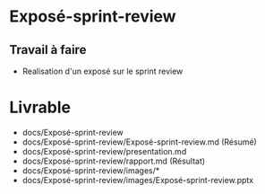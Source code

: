 # Exposé-sprint-review

## Travail à faire
- Realisation d'un exposé sur le sprint review

# Livrable
- docs/Exposé-sprint-review
- docs/Exposé-sprint-review/Exposé-sprint-review.md (Résumé)
- docs/Exposé-sprint-review/presentation.md
- docs/Exposé-sprint-review/rapport.md (Résultat)
- docs/Exposé-sprint-review/images/*
- docs/Exposé-sprint-review/images/Exposé-sprint-review.pptx
